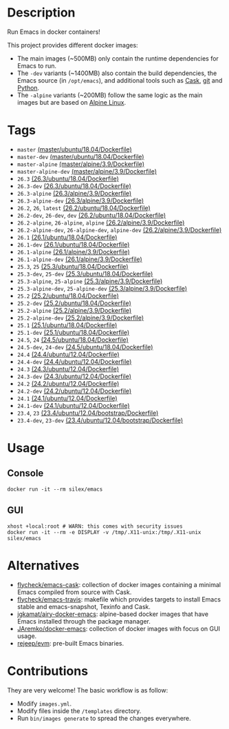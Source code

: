 # Description

Run Emacs in docker containers!

This project provides different docker images:

- The main images (~500MB) only contain the runtime dependencies for Emacs to run.
- The `-dev` variants (~1400MB) also contain the build dependencies, the Emacs source (in `/opt/emacs`), and additional
  tools such as [Cask](https://cask.readthedocs.io), [git](https://git-scm.com) and [Python](https://www.python.org).
- The `-alpine` variants (~200MB) follow the same logic as the main images but are based on
  [Alpine Linux](https://alpinelinux.org).

# Tags

- `master` [(master/ubuntu/18.04/Dockerfile)](https://github.com/silex/docker-emacs/blob/master/master/ubuntu/18.04/Dockerfile)
- `master-dev` [(master/ubuntu/18.04/Dockerfile)](https://github.com/silex/docker-emacs/blob/master/master/ubuntu/18.04/Dockerfile)
- `master-alpine` [(master/alpine/3.9/Dockerfile)](https://github.com/silex/docker-emacs/blob/master/master/alpine/3.9/Dockerfile)
- `master-alpine-dev` [(master/alpine/3.9/Dockerfile)](https://github.com/silex/docker-emacs/blob/master/master/alpine/3.9/Dockerfile)
- `26.3` [(26.3/ubuntu/18.04/Dockerfile)](https://github.com/silex/docker-emacs/blob/master/26.3/ubuntu/18.04/Dockerfile)
- `26.3-dev` [(26.3/ubuntu/18.04/Dockerfile)](https://github.com/silex/docker-emacs/blob/master/26.3/ubuntu/18.04/Dockerfile)
- `26.3-alpine` [(26.3/alpine/3.9/Dockerfile)](https://github.com/silex/docker-emacs/blob/master/26.3/alpine/3.9/Dockerfile)
- `26.3-alpine-dev` [(26.3/alpine/3.9/Dockerfile)](https://github.com/silex/docker-emacs/blob/master/26.3/alpine/3.9/Dockerfile)
- `26.2`, `26`, `latest` [(26.2/ubuntu/18.04/Dockerfile)](https://github.com/silex/docker-emacs/blob/master/26.2/ubuntu/18.04/Dockerfile)
- `26.2-dev`, `26-dev`, `dev` [(26.2/ubuntu/18.04/Dockerfile)](https://github.com/silex/docker-emacs/blob/master/26.2/ubuntu/18.04/Dockerfile)
- `26.2-alpine`, `26-alpine`, `alpine` [(26.2/alpine/3.9/Dockerfile)](https://github.com/silex/docker-emacs/blob/master/26.2/alpine/3.9/Dockerfile)
- `26.2-alpine-dev`, `26-alpine-dev`, `alpine-dev` [(26.2/alpine/3.9/Dockerfile)](https://github.com/silex/docker-emacs/blob/master/26.2/alpine/3.9/Dockerfile)
- `26.1` [(26.1/ubuntu/18.04/Dockerfile)](https://github.com/silex/docker-emacs/blob/master/26.1/ubuntu/18.04/Dockerfile)
- `26.1-dev` [(26.1/ubuntu/18.04/Dockerfile)](https://github.com/silex/docker-emacs/blob/master/26.1/ubuntu/18.04/Dockerfile)
- `26.1-alpine` [(26.1/alpine/3.9/Dockerfile)](https://github.com/silex/docker-emacs/blob/master/26.1/alpine/3.9/Dockerfile)
- `26.1-alpine-dev` [(26.1/alpine/3.9/Dockerfile)](https://github.com/silex/docker-emacs/blob/master/26.1/alpine/3.9/Dockerfile)
- `25.3`, `25` [(25.3/ubuntu/18.04/Dockerfile)](https://github.com/silex/docker-emacs/blob/master/25.3/ubuntu/18.04/Dockerfile)
- `25.3-dev`, `25-dev` [(25.3/ubuntu/18.04/Dockerfile)](https://github.com/silex/docker-emacs/blob/master/25.3/ubuntu/18.04/Dockerfile)
- `25.3-alpine`, `25-alpine` [(25.3/alpine/3.9/Dockerfile)](https://github.com/silex/docker-emacs/blob/master/25.3/alpine/3.9/Dockerfile)
- `25.3-alpine-dev`, `25-alpine-dev` [(25.3/alpine/3.9/Dockerfile)](https://github.com/silex/docker-emacs/blob/master/25.3/alpine/3.9/Dockerfile)
- `25.2` [(25.2/ubuntu/18.04/Dockerfile)](https://github.com/silex/docker-emacs/blob/master/25.2/ubuntu/18.04/Dockerfile)
- `25.2-dev` [(25.2/ubuntu/18.04/Dockerfile)](https://github.com/silex/docker-emacs/blob/master/25.2/ubuntu/18.04/Dockerfile)
- `25.2-alpine` [(25.2/alpine/3.9/Dockerfile)](https://github.com/silex/docker-emacs/blob/master/25.2/alpine/3.9/Dockerfile)
- `25.2-alpine-dev` [(25.2/alpine/3.9/Dockerfile)](https://github.com/silex/docker-emacs/blob/master/25.2/alpine/3.9/Dockerfile)
- `25.1` [(25.1/ubuntu/18.04/Dockerfile)](https://github.com/silex/docker-emacs/blob/master/25.1/ubuntu/18.04/Dockerfile)
- `25.1-dev` [(25.1/ubuntu/18.04/Dockerfile)](https://github.com/silex/docker-emacs/blob/master/25.1/ubuntu/18.04/Dockerfile)
- `24.5`, `24` [(24.5/ubuntu/18.04/Dockerfile)](https://github.com/silex/docker-emacs/blob/master/24.5/ubuntu/18.04/Dockerfile)
- `24.5-dev`, `24-dev` [(24.5/ubuntu/18.04/Dockerfile)](https://github.com/silex/docker-emacs/blob/master/24.5/ubuntu/18.04/Dockerfile)
- `24.4` [(24.4/ubuntu/12.04/Dockerfile)](https://github.com/silex/docker-emacs/blob/master/24.4/ubuntu/12.04/Dockerfile)
- `24.4-dev` [(24.4/ubuntu/12.04/Dockerfile)](https://github.com/silex/docker-emacs/blob/master/24.4/ubuntu/12.04/Dockerfile)
- `24.3` [(24.3/ubuntu/12.04/Dockerfile)](https://github.com/silex/docker-emacs/blob/master/24.3/ubuntu/12.04/Dockerfile)
- `24.3-dev` [(24.3/ubuntu/12.04/Dockerfile)](https://github.com/silex/docker-emacs/blob/master/24.3/ubuntu/12.04/Dockerfile)
- `24.2` [(24.2/ubuntu/12.04/Dockerfile)](https://github.com/silex/docker-emacs/blob/master/24.2/ubuntu/12.04/Dockerfile)
- `24.2-dev` [(24.2/ubuntu/12.04/Dockerfile)](https://github.com/silex/docker-emacs/blob/master/24.2/ubuntu/12.04/Dockerfile)
- `24.1` [(24.1/ubuntu/12.04/Dockerfile)](https://github.com/silex/docker-emacs/blob/master/24.1/ubuntu/12.04/Dockerfile)
- `24.1-dev` [(24.1/ubuntu/12.04/Dockerfile)](https://github.com/silex/docker-emacs/blob/master/24.1/ubuntu/12.04/Dockerfile)
- `23.4`, `23` [(23.4/ubuntu/12.04/bootstrap/Dockerfile)](https://github.com/silex/docker-emacs/blob/master/23.4/ubuntu/12.04/bootstrap/Dockerfile)
- `23.4-dev`, `23-dev` [(23.4/ubuntu/12.04/bootstrap/Dockerfile)](https://github.com/silex/docker-emacs/blob/master/23.4/ubuntu/12.04/bootstrap/Dockerfile)

# Usage

## Console

``` shell
docker run -it --rm silex/emacs
```

## GUI

``` shell
xhost +local:root # WARN: this comes with security issues
docker run -it --rm -e DISPLAY -v /tmp/.X11-unix:/tmp/.X11-unix silex/emacs
```

# Alternatives

- [flycheck/emacs-cask](https://hub.docker.com/r/flycheck/emacs-cask): collection of docker images containing a
  minimal Emacs compiled from source with Cask.
- [flycheck/emacs-travis](https://github.com/flycheck/emacs-travis): makefile which provides targets to
  install Emacs stable and emacs-snapshot, Texinfo and Cask.
- [jgkamat/airy-docker-emacs](https://github.com/jgkamat/airy-docker-emacs): alpine-based docker images that have
  Emacs installed through the package manager.
- [JAremko/docker-emacs](https://github.com/JAremko/docker-emacs): collection of docker images with focus on GUI usage.
- [rejeep/evm](https://github.com/rejeep/evm): pre-built Emacs binaries.

# Contributions

They are very welcome! The basic workflow is as follow:

- Modify `images.yml`.
- Modify files inside the `/templates` directory.
- Run `bin/images generate` to spread the changes everywhere.
